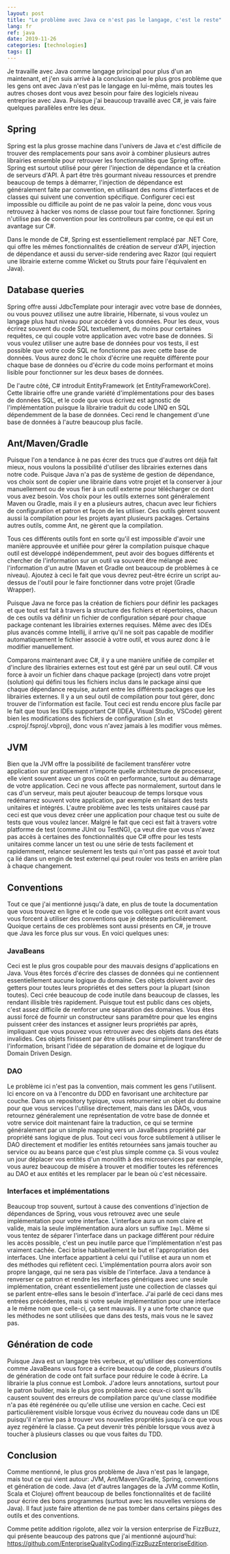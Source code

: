 ```yaml
---
layout: post
title: "Le problème avec Java ce n'est pas le langage, c'est le reste"
lang: fr
ref: java
date: 2019-11-26
categories: [technologies]
tags: []
---
```

Je travaille avec Java comme langage principal pour plus d'un an maintenant, et j'en suis arrivé à la conclusion que le plus gros problème que les gens ont avec Java n'est pas le langage en lui-même, mais toutes les autres choses dont vous avez besoin pour faire des logiciels niveau entreprise avec Java. Puisque j'ai beaucoup travaillé avec C#, je vais faire quelques parallèles entre les deux.

## Spring
Spring est la plus grosse machine dans l'univers de Java et c'est difficile de trouver des remplacements pour sans avoir à combiner plusieurs autres librairies ensemble pour retrouver les fonctionnalités que Spring offre. Spring est surtout utilisé pour gérer l'injection de dépendance et la création de serveurs d'API. À part être très gourmant niveau ressources et prendre beaucoup de temps à démarrer, l'injection de dépendance est généralement faite par convention, en utilisant des noms d'interfaces et de classes qui suivent une convention spécifique. Configurer ceci est impossible ou difficile au point de ne pas valoir la peine, donc vous vous retrouvez à hacker vos noms de classe pour tout faire fonctionner. Spring n'utilise pas de convention pour les controlleurs par contre, ce qui est un avantage sur C#.

Dans le monde de C#, Spring est essentiellement remplacé par .NET Core, qui offre les mêmes fonctionnalités de création de serveur d'API, injection de dépendance et aussi du server-side rendering avec Razor (qui requiert une librairie externe comme Wicket ou Struts pour faire l'équivalent en Java).

## Database queries
Spring offre aussi JdbcTemplate pour interagir avec votre base de données, ou vous pouvez utilisez une autre librairie, Hibernate, si vous voulez un langage plus haut niveau pour accéder à vos données. Pour les deux, vous écrirez souvent du code SQL textuellement, du moins pour certaines requêtes, ce qui couple votre application avec votre base de données. Si vous voulez utiliser une autre base de données pour vos tests, il est possible que votre code SQL ne fonctionne pas avec cette base de données. Vous aurez donc le choix d'écrire une requête différente pour chaque base de données ou d'écrire du code moins performant et moins lisible pour fonctionner sur les deux bases de données.

De l'autre côté, C# introduit EntityFramework (et EntityFrameworkCore). Cette librairie offre une grande variété d'implémentations pour des bases de données SQL, et le code que vous écrivez est agnostic de l'implémentation puisque la librairie traduit du code LINQ en SQL dépendemment de la base de données. Ceci rend le changement d'une base de données à l'autre beaucoup plus facile.

## Ant/Maven/Gradle
Puisque l'on a tendance à ne pas écrer des trucs que d'autres ont déjà fait mieux, nous voulons la possibilité d'utiliser des librairies externes dans notre code. Puisque Java n'a pas de système de gestion de dépendance, vos choix sont de copier une librairie dans votre projet et la conserver à jour manuellement ou de vous fier à un outil externe pour télécharger ce dont vous avez besoin. Vos choix pour les outils externes sont généralement Maven ou Gradle, mais il y en a plusieurs autres, chacun avec leur fichiers de configuration et patron et façon de les utiliser. Ces outils gèrent souvent aussi la compilation pour les projets ayant plusieurs packages. Certains autres outils, comme Ant, ne gèrent que la compilation.

Tous ces différents outils font en sorte qu'il est impossible d'avoir une manière approuvée et unifiée pour gérer la compilation puisque chaque outil est développé indépendemment, peut avoir des bogues différents et chercher de l'information sur un outil va souvent être mélangé avec l'information d'un autre (Maven et Gradle ont beaucoup de problèmes à ce niveau). Ajoutez à ceci le fait que vous devrez peut-être écrire un script au-dessus de l'outil pour le faire fonctionner dans votre projet (Gradle Wrapper).

Puisque Java ne force pas la création de fichiers pour définir les packages et que tout est fait à travers la structure des fichiers et répertoires, chacun de ces outils va définir un fichier de configuration séparé pour chaque package contenant les librairies externes requises. Même avec des IDEs plus avancés comme Intellij, il arrive qu'il ne soit pas capable de modifier automatiquement le fichier associé à votre outil, et vous aurez donc à le modifier manuellement.

Comparons maintenant avec C#, il y a une manière unifiée de compiler et d'inclure des librairies externes est tout est géré par un seul outil. C# vous force à avoir un fichier dans chaque package (project) dans votre projet (solution) qui défini tous les fichiers inclus dans le package ainsi que chaque dépendance requise, autant entre les différents packages que les librairies externes. Il y a un seul outil de compilation pour tout gérer, donc trouver de l'information est facile. Tout ceci est rendu encore plus facile par le fait que tous les IDEs supportant C# (IDEA, Visual Studio, VSCode) gèrent bien les modifications des fichiers de configuration (.sln et .csproj/.fsproj/.vbproj), donc vous n'avez jamais à les modifier vous mêmes.

## JVM
Bien que la JVM offre la possibilité de facilement transférer votre application sur pratiquement n'importe quelle architecture de processeur, elle vient souvent avec un gros coût en performance, surtout au démarrage de votre application. Ceci ne vous affecte pas normalement, surtout dans le cas d'un serveur, mais peut ajouter beaucoup de temps lorsque vous redémarrez souvent votre application, par exemple en faisant des tests unitaires et intégrés. L'autre problème avec les tests unitaires causé par ceci est que vous devez créer une application pour chaque test ou suite de tests que vous voulez lancer. Malgré le fait que ceci est fait à travers votre platforme de test (comme JUnit ou TestNG), ça veut dire que vous n'avez pas accès à certaines des fonctionnalités que C# offre pour les tests unitaires comme lancer un test ou une série de tests facilement et rapidemment, relancer seulement les tests qui n'ont pas passé et avoir tout ça lié dans un engin de test externel qui peut rouler vos tests en arrière plan à chaque changement.

## Conventions
Tout ce que j'ai mentionné jusqu'à date, en plus de toute la documentation que vous trouvez en ligne et le code que vos collègues ont écrit avant vous vous forcent à utiliser des conventions que je déteste particulièrement. Quoique certains de ces problèmes sont aussi présents en C#, je trouve que Java les force plus sur vous. En voici quelques unes:

### JavaBeans
Ceci est le plus gros coupable pour des mauvais designs d'applications en Java. Vous êtes forcés d'écrire des classes de données qui ne contiennent essentiellement aucune logique du domaine. Ces objets doivent avoir des getters pour toutes leurs propriétés et des setters pour la plupart (sinon toutes). Ceci crée beaucoup de code inutile dans beaucoup de classes, les rendant illisible très rapidement. Puisque tout est public dans ces objets, c'est assez difficile de renforcer une séparation des domaines. Vous êtes aussi forcé de fournir un constructeur sans paramêtre pour que les engins puissent créer des instances et assigner leurs propriétés par après, impliquant que vous pouvez vous retrouver avec des objets dans des états invalides. Ces objets finissent par être utilisés pour simpliment transférer de l'information, brisant l'idée de séparation de domaine et de logique du Domain Driven Design.

### DAO
Le problème ici n'est pas la convention, mais comment les gens l'utilisent. Ici encore on va à l'encontre du DDD en favorisant une architecture par couche. Dans un repository typique, vous retourneriez un objet du domaine pour que vous services l'utilise directement, mais dans les DAOs, vous retournez généralement une représentation de votre base de donnée et votre service doit maintenant faire la traduction, ce qui se termine généralement par un simple mapping vers un JavaBeans propriété par propriété sans logique de plus. Tout ceci vous force subtilement à utiliser le DAO directement et modifier les entités retournées sans jamais toucher au service ou au beans parce que c'est plus simple comme ça. Si vous voulez un jour déplacer vos entités d'un monolith à des microservices par exemple, vous aurez beaucoup de misère à trouver et modifier toutes les références au DAO et aux entités et les remplacer par le bean où c'est nécessaire.

### Interfaces et implémentations
Beaucoup trop souvent, surtout à cause des conventions d'injection de dépendances de Spring, vous vous retrouvez avec une seule implémentation pour votre interface. L'interface aura un nom claire et valide, mais la seule implémentation aura alors un suffixe `Impl`. Même si vous tentez de séparer l'interface dans un package différent pour réduire les accès possible, c'est un peu inutile parce que l'implémentation n'est pas vraiment cachée. Ceci brise habituellement le but et l'appropriation des interfaces. Une interface appartient à celui qui l'utilise et aura un nom et des méthodes qui reflètent ceci. L'implémentation pourra alors avoir son propre langage, qui ne sera pas visible de l'interface. Java a tendance à renverser ce patron et rendre les interfaces génériques avec une seule implémentation, créant essentiellement juste une collection de classes qui se parlent entre-elles sans le besoin d'interface. J'ai parlé de ceci dans mes entrées précédentes, mais si votre seule implémentation pour une interface a le même nom que celle-ci, ça sent mauvais. Il y a une forte chance que les méthodes ne sont utilisées que dans des tests, mais vous ne le savez pas.

## Génération de code
Puisque Java est un langage très verbeux, et qu'utiliser des conventions comme JavaBeans vous force a écrire beaucoup de code, plusieurs d'outils de génération de code ont fait surface pour réduire le code à écrire. La librairie la plus connue est Lombok. J'adore leurs annotations, surtout pour le patron builder, mais le plus gros problème avec ceux-ci sont qu'ils causent souvent des erreurs de compilation parce qu'une classe modifiée n'a pas été regénérée ou qu'elle utilise une version en cache. Ceci est particulièrement visible lorsque vous écrivez du nouveau code dans un IDE puisqu'il n'arrive pas à trouver vos nouvelles propriétés jusqu'à ce que vous ayez regénéré la classe. Ça peut devenir très pénible lorsque vous avez à toucher à plusieurs classes ou que vous faites du TDD.

## Conclusion
Comme mentionné, le plus gros problème de Java n'est pas le langage, mais tout ce qui vient autour: JVM, Ant/Maven/Gradle, Spring, conventions et génération de code. Java (et d'autres langages de la JVM comme Kotlin, Scala et Clojure) offrent beaucoup de belles fonctionnalités et de facilité pour écrire des bons programmes (surtout avec les nouvelles versions de Java). Il faut juste faire attention de ne pas tomber dans certains pièges des outils et des conventions.

Comme petite addition rigolote, allez voir la version enterprise de FizzBuzz, qui présente beaucoup des patrons que j'ai mentionné aujourd'hui: https://github.com/EnterpriseQualityCoding/FizzBuzzEnterpriseEdition.
